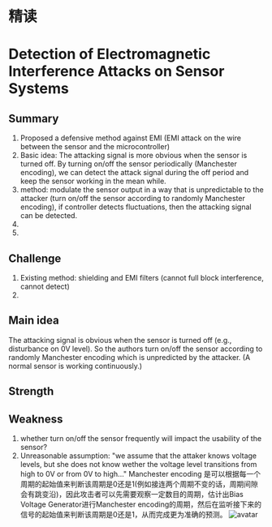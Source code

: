 # 精读 
# Detection of Electromagnetic Interference Attacks on Sensor Systems

## Summary
1. Proposed a defensive method against EMI (EMI attack on the wire between the sensor and the microcontroller)
2. Basic idea: The attacking signal is more obvious when the sensor is turned off. By turning on/off the sensor periodically (Manchester encoding), we can detect the attack signal during the off period and keep the sensor working in the mean while.
3. method: modulate the sensor output in a way that is unpredictable to the attacker (turn on/off the sensor according to randomly Manchester encoding), if controller detects fluctuations, then the attacking signal can be detected.
4. 
5. 
## Challenge
1. Existing method: shielding and EMI filters (cannot full block interference, cannot detect)
2. 
## Main idea
The attacking signal is obvious when the sensor is turned off (e.g., disturbance on 0V level). So the authors turn on/off the sensor according to randomly Manchester encoding which is unpredicted by the attacker. (A normal sensor is working continuously.)
## Strength

## Weakness
1. whether turn on/off the sensor frequently will impact the usability of the sensor?
2. Unreasonable assumption: "we assume that the attaker knows voltage levels, but she does not know wether the voltage level transitions from high to 0V or from 0V to high..." Manchester encoding 是可以根据每一个周期的起始值来判断该周期是0还是1(例如接连两个周期不变的话，周期间隙会有跳变沿)，因此攻击者可以先需要观察一定数目的周期，估计出Bias Voltage Generator进行Manchester encoding的周期，然后在监听接下来的信号的起始值来判断该周期是0还是1，从而完成更为准确的预测。
![avatar](https://upload.wikimedia.org/wikipedia/commons/9/90/Manchester_encoding_both_conventions.svg)
